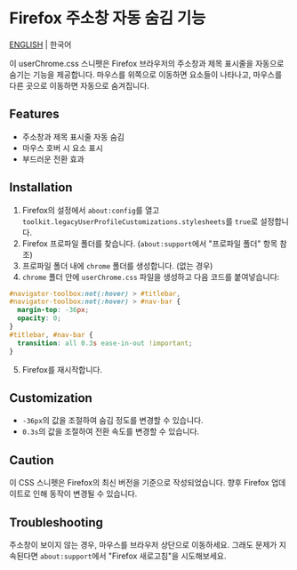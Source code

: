 # Firefox 주소창 자동 숨김 기능

[ENGLISH](README_KO.md) | 한국어

이 userChrome.css 스니펫은 Firefox 브라우저의 주소창과 제목 표시줄을 자동으로 숨기는 기능을 제공합니다. 마우스를 위쪽으로 이동하면 요소들이 나타나고, 마우스를 다른 곳으로 이동하면 자동으로 숨겨집니다.

## Features

- 주소창과 제목 표시줄 자동 숨김
- 마우스 호버 시 요소 표시
- 부드러운 전환 효과

## Installation

1. Firefox의 설정에서 `about:config`를 열고 `toolkit.legacyUserProfileCustomizations.stylesheets`를 `true`로 설정합니다.
2. Firefox 프로파일 폴더를 찾습니다. (`about:support`에서 "프로파일 폴더" 항목 참조)
3. 프로파일 폴더 내에 `chrome` 폴더를 생성합니다. (없는 경우)
4. `chrome` 폴더 안에 `userChrome.css` 파일을 생성하고 다음 코드를 붙여넣습니다:

```css
#navigator-toolbox:not(:hover) > #titlebar,
#navigator-toolbox:not(:hover) > #nav-bar {
  margin-top: -36px;
  opacity: 0;
}
#titlebar, #nav-bar {
  transition: all 0.3s ease-in-out !important;
}
```

5. Firefox를 재시작합니다.

## Customization

- `-36px`의 값을 조절하여 숨김 정도를 변경할 수 있습니다.
- `0.3s`의 값을 조절하여 전환 속도를 변경할 수 있습니다.

## Caution

이 CSS 스니펫은 Firefox의 최신 버전을 기준으로 작성되었습니다. 향후 Firefox 업데이트로 인해 동작이 변경될 수 있습니다.

## Troubleshooting

주소창이 보이지 않는 경우, 마우스를 브라우저 상단으로 이동하세요. 그래도 문제가 지속된다면 `about:support`에서 "Firefox 새로고침"을 시도해보세요.
